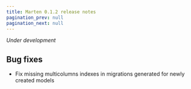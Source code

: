 ```yaml
---
title: Marten 0.1.2 release notes
pagination_prev: null
pagination_next: null
---
```


_Under development_

## Bug fixes

* Fix missing multicolumns indexes in migrations generated for newly created models
